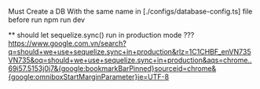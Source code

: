 Must Create a DB With the same name in [./configs/database-config.ts] file before run npm run dev

** should let sequelize.sync() run in production mode ???
https://www.google.com.vn/search?q=should+we+use+sequelize.sync+in+production&rlz=1C1CHBF_enVN735VN735&oq=should+we+use+sequelize.sync+in+production&aqs=chrome..69i57.5153j0j7&{google:bookmarkBarPinned}sourceid=chrome&{google:omniboxStartMarginParameter}ie=UTF-8
